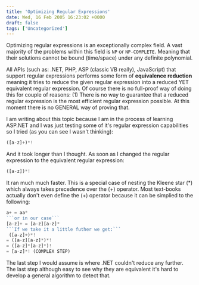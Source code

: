 ```yaml
---
title: 'Optimizing Regular Expressions'
date: Wed, 16 Feb 2005 16:23:02 +0000
draft: false
tags: ['Uncategorized']
---
```


Optimizing regular expressions is an exceptionally complex field. A vast majority of the problems within this field is `NP` or `NP-COMPLETE`. Meaning that their solutions cannot be bound (time/space) under any definite polynomial.

All APIs (such as: .NET, PHP, ASP (classic VB really), JavaScript) that support regular expressions performs some form of **equivalence reduction** meaning it tries to reduce the given regular expression into a reduced YET equivalent regular expression. Of course there is no full-proof way of doing this for couple of reasons: (1) There is no way to guarantee that a reduced regular expression is the most efficient regular expression possible. At this moment there is no GENERAL way of proving that.

I am writing about this topic because I am in the process of learning ASP.NET and I was just testing some of it's regular expression capabilities so I tried (as you can see I wasn't thinking):

```javascript
([a-z]+)*!
```

And it took longer than I thought. As soon as I changed the regular expression to the equivalent regular expression:

```javascript
([a-z])*!
```

It ran much much faster. This is a special case of nesting the Kleene star (\*) which always takes precedence over the (+) operator. Most text-books actually don't even define the (+) operator because it can be simplied to the following:

```javascript
a+ = aa*
```or in our case```
[a-z]+ = [a-z][a-z]*
```If we take it a little futher we get:```
 ([a-z]+)*! 
= ([a-z][a-z]*)*!
= ([a-z]*[a-z]*)! 
= [a-z]*! (COMPLEX STEP) 
```

The last step I would assume is where .NET couldn't reduce any further. The last step although easy to see why they are equivalent it's hard to develop a general algorithm to detect that.